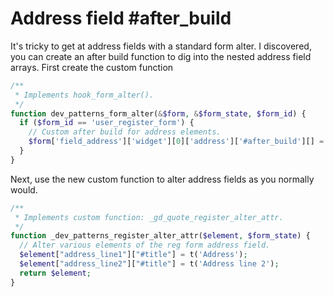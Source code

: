 # Address field \#after\_build

It's tricky to get at address fields with a standard form alter. I discovered, you can create an after build function to dig into the nested address field arrays. First create the custom function

```php
/**
 * Implements hook_form_alter().
 */
function dev_patterns_form_alter(&$form, &$form_state, $form_id) {
  if ($form_id == 'user_register_form') {
    // Custom after build for address elements.
    $form['field_address']['widget'][0]['address']['#after_build'][] = '_dev_patterns_register_alter_attr';
  }
}
```

 Next, use the new custom function to alter address fields as you normally would. 

```php
/**
 * Implements custom function: _gd_quote_register_alter_attr.
 */
function _dev_patterns_register_alter_attr($element, $form_state) {
  // Alter various elements of the reg form address field.
  $element["address_line1"]["#title"] = t('Address');
  $element["address_line2"]["#title"] = t('Address line 2');
  return $element;
}
```

 

